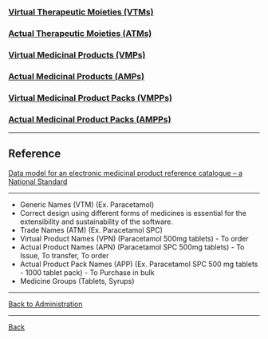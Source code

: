 
### [Virtual Therapeutic Moieties (VTMs)](https://github.com/hmislk/hmis/wiki/Virtual-Therapeutic-Moieties-(VTMs))
### [Actual Therapeutic Moieties (ATMs)](https://github.com/hmislk/hmis/wiki/Actual-Therapeutic-Moieties-(ATMs))

### [Virtual Medicinal Products (VMPs)](https://github.com/hmislk/hmis/wiki/Virtual-Medicinal-Products-(VMPs))
### [Actual Medicinal Products (AMPs)](https://github.com/hmislk/hmis/wiki/Actual-Medicinal-Products-(AMPs))

### [Virtual Medicinal Product Packs (VMPPs)](https://github.com/hmislk/hmis/wiki/Virtual-Medicinal-Product-Packs-(VMPPs))
### [Actual Medicinal Product Packs (AMPPs)](https://github.com/hmislk/hmis/wiki/Actual-Medicinal-Product-Packs-(AMPPs))

***
## Reference
[Data model for an electronic medicinal product reference catalogue – a National Standard](https://www.hiqa.ie/sites/default/files/2017-01/Data_model_for_an_electronic_medicinal_product_reference_catalogue.pdf)

***

* Generic Names (VTM) (Ex. Paracetamol)
* Correct design using different forms of medicines is essential for the extensibility and sustainability of the software.
* Trade Names (ATM) (Ex. Paracetamol SPC)
* Virtual Product Names (VPN) (Paracetamol 500mg tablets) - To order
* Actual Product Names (APN) (Paracetamol SPC 500mg tablets) - To Issue, To transfer, To order
* Actual Product Pack Names (APP) (Ex. Paracetamol SPC 500 mg tablets - 1000 tablet pack) - To Purchase in bulk
* Medicine Groups (Tablets, Syrups)

***

[Back to Administration](https://github.com/hmislk/hmis/wiki/Pharmacy-Administration)
***

[Back](https://github.com/hmislk/hmis/wiki)
